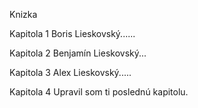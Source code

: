 Knizka

Kapitola 1
Boris Lieskovský......

Kapitola 2
Benjamín Lieskovský...

Kapitola 3
Alex Lieskovský.....

Kapitola 4
Upravil som ti poslednú kapitolu.
